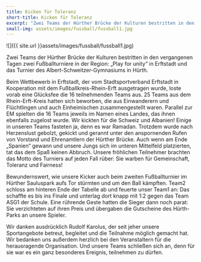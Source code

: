 ```yaml
---
title: Kicken für Toleranz
short-title: Kicken für Toleranz
excerpt: "Zwei Teams der Hürther Brücke der Kulturen bestritten in den vergangenen Tagen zwei Fußballturniere in der Region"
small-img: assets/images/fussball/fussball1.jpg
---
```



![]({{ site.url }}assets/images/fussball/fussball1.jpg)

Zwei Teams der Hürther Brücke der Kulturen bestritten in den vergangenen Tagen zwei Fußballturniere in der Region: „Play for unity“ in Erftstadt und das Turnier des Albert-Schweitzer-Gymnasiums in Hürth.

Beim Wettbewerb in Erftstadt, der vom Stadtsportverband Erftstadt in Kooperation mit dem Fußballkreis-Rhein-Erft ausgetragen wurde, loste vorab eine Glücksfee die 16 teilnehmenden Teams aus. 25 Teams aus dem Rhein-Erft-Kreis hatten sich beworben, die aus Einwanderern und Flüchtlingen und auch Einheimischen zusammengestellt waren. Parallel zur EM spielten die 16 Teams jeweils im Namen eines Landes, das ihnen ebenfalls zugelost wurde. Wir kickten für die Schweiz und Albanien! Einige in unseren Teams fasteten ja, denn es war Ramadan. Trotzdem wurde nach Herzenslust gebolzt, gekickt und gerannt unter den anspornenden Rufen von Vorstand und Ehrenamtlern der Hürther Brücke. Auch wenn am Ende „Spanien“ gewann und unsere Jungs sich im unteren Mittelfeld platzierten, tat das dem Spaß keinen Abbruch. Unsere fröhlichen Teilnehmer brachten das Motto des Turniers auf jeden Fall rüber: Sie warben für Gemeinschaft, Toleranz und Fairness!

Bewundernswert, wie unsere Kicker auch beim zweiten Fußballturnier im Hürther Sauluspark aufs Tor stürmten und um den Ball kämpften. Team2 schloss am hinteren Ende der Tabelle ab und feuerte unser Team1 an: Das schaffte es bis ins Finale und unterlag dort knapp mit 1:2 gegen das Team ASG1 der Schule. Eine rührende Geste hatten die Sieger dann noch parat: Sie verzichteten auf ihren Preis und übergaben die Gutscheine des Hürth-Parks an unsere Spieler.

Wir danken ausdrücklich Rudolf Karolus, der seit jeher unsere Sportangebote betreut, begleitet und die Teilnahme möglich gemacht hat. Wir bedanken uns außerdem herzlich bei den Veranstaltern für die herausragende Organisation. Und unsere Teams schließen sich an, denn für sie war es ein ganz besonderes Ereignis, teilnehmen zu dürfen.
